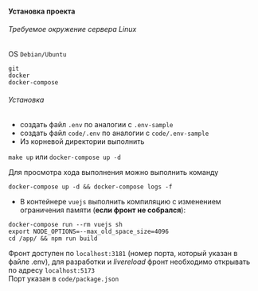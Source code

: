 #### **Установка проекта**

###### Требуемое окружение сервера Linux
OS `Debian/Ubuntu`

`git`   
`docker`   
`docker-compose`

###### Установка

* создать файл `.env` по аналогии с `.env-sample`
* создать файл `code/.env` по аналогии с `code/.env-sample`
* Из корневой директории выполнить 

`make up` или `docker-compose up -d`
    
Для просмотра хода выполнения можно выполнить команду
   
`docker-compose up -d && docker-compose logs -f`

* В контейнере `vuejs` выполнить компиляцию 
с изменением ограничения памяти (**если фронт не собрался**):
 
```
docker-compose run --rm vuejs sh
export NODE_OPTIONS=--max_old_space_size=4096
cd /app/ && npm run build
```

Фронт доступен по `localhost:3181` (номер порта, который указан в файле .env),
для разработки и *livereload* фронт необходимо открывать
по адресу `localhost:5173`   
Порт указан в `code/package.json`
